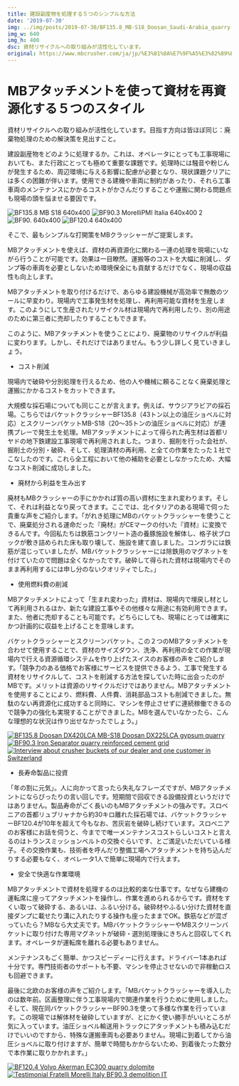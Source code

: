 ```yaml
---
title: 建設副産物を処理する５つのシンプルな方法
date: '2019-07-30'
img: ../img/posts/2019-07-30/BF135.8_MB-S18_Doosan_Saudi-Arabia_quarry-Reycling-_3.640x400.png
img_w: 640
img_h: 400
dsc: 資材リサイクルへの取り組みが活性化しています。
original: https://www.mbcrusher.com/ja/jp/%E3%81%8A%E7%9F%A5%E3%82%89%E3%81%9B/news/%E5%BB%BA%E8%A8%AD%E5%89%AF%E7%94%A3%E7%89%A9%E3%82%92%E5%87%A6%E7%90%86%E3%81%99%E3%82%8B%EF%BC%95%E3%81%A4%E3%81%AE%E3%82%B7%E3%83%B3%E3%83%97%E3%83%AB%E3%81%AA%E6%96%B9%E6%B3%95
---
```

# MBアタッチメントを使って資材を再資源化する５つのスタイル

資材リサイクルへの取り組みが活性化しています。目指す方向は皆ほぼ同じ：廃棄物処理のための解決策を見出すこと。

建設副産物をどのように処理するか。これは、オペレータにとっても工事現場においても、また行政にとっても極めて重要な課題です。処理時には騒音や粉じんが発生するため、周辺環境に与える影響に配慮が必要となり、現状課題クリアには多くの困難が伴います。使用できる建機や車両に制約があったり、それら工事車両のメンテナンスにかかるコストがかさんだりすることや運搬に関わる問題点も現場の頭を悩ませる要因です。

<img 
    src="../img/posts/2019-07-30/BF135.8-MB-S18_640x400.jpg"
    alt="BF135.8 MB S18 640x400"
    class="rounded-2xl"
/>
<img 
    src="../img/posts/2019-07-30/BF90.3_MorelliPMI_Italia_640x400_2.jpg"
    alt="BF90.3 MorelliPMI Italia 640x400 2"
    class="rounded-2xl"
/>
<img 
    src="../img/posts/2019-07-30/BF90._640x400.jpg"
    alt="BF90. 640x400"
    class="rounded-2xl"
/>
<img 
    src="../img/posts/2019-07-30/BF120.4-_640x400.jpg"
    alt="BF120.4  640x400"
    class="rounded-2xl"
/>

そこで、最もシンプルな打開策をMBクラッシャーがご提案します。

MBアタッチメントを使えば、資材の再資源化に関わる一連の処理を現場にいながら行うことが可能です。効果は一目瞭然。運搬等のコストを大幅に削減し、ダンプ等の車両を必要としないため環境保全にも貢献するだけでなく、現場の収益性も向上します。

MBアタッチメントを取り付けるだけで、あらゆる建設機械が高効率で無敵のツールに早変わり。現場内で工事発生材を処理し、再利用可能な資材を生産します。このようにして生産されたリサイクル材は現場内で再利用したり、別の用途のために第三者に売却したりすることもできます。

このように、MBアタッチメントを使うことにより、廃棄物のリサイクルが利益に変わります。しかし、それだけではありません。もう少し詳しく見ていきましょう。

- コスト削減

現場内で破砕や分別処理を行えるため、他の人や機械に頼ることなく廃棄処理と運搬にかかるコストをカットできます。

大規模な採石場についても同じことが言えます。例えば、サウジアラビアの採石場。こちらではバケットクラッシャーBF135.8（43トン以上の油圧ショベルに対応）とスクリーンバケットMB-S18（20〜35トンの油圧ショベルに対応）が連携プレーで発生土を処理。MBアタッチメントによって得られた再生材は首都リヤドの地下鉄建設工事現場で再利用されました。つまり、掘削を行った会社が、掘削土の分別・破砕、そして、処理済材の再利用、と全ての作業をたった１社でこなしたのです。これら全工程において他の補助を必要としなかったため、大幅なコスト削減に成功しました。

- 廃材から利益を生み出す

廃材もMBクラッシャーの手にかかれば質の高い資材に生まれ変わります。そして、それは利益となり戻ってきます。ここでは、北イタリアのある現場で伺った貴重な声をご紹介します。「がれき処理にMBのバケットクラッシャーを使うことで、廃棄処分される運命だった『廃材』がCEマークの付いた『資材』に変換できるんです。今回私たちは鉄筋コンクリート造の養豚施設を解体し、格子状ブロックが敷き詰められた床も取り壊して、施設を建て直しました。コンガラには鉄筋が混じっていましたが、MBバケットクラッシャーには除鉄用のマグネットを付けていたので問題は全くなかったです。破砕して得られた資材は現場内でそのまま再利用するには申し分のないクオリティでした。」

- 使用燃料費の削減

MBアタッチメントによって「生まれ変わった」資材は、現場内で埋戻し材として再利用されるほか、新たな建設工事やその他様々な用途に有効利用できます。また、他者に売却することも可能です。どちらにしても、現場にとっては確実にかつ計画的に収益を上げることを意味します。

バケットクラッシャーとスクリーンバケット。この２つのMBアタッチメントを合わせて使用することで、資材のサイズダウン、洗浄、再利用の全ての作業が現場内で行える資源循環システムを作り上げたスイスのお客様の声をご紹介します。「競争力のある価格でお客様にサービスを提供できるよう、工事で発生する資材をリサイクルして、コストを削減する方法を探していた時に出会ったのがMBです。メリットは資源のリサイクルだけではありません。MBアタッチメントを使用することにより、燃料費、人件費、消耗部品コストも削減できました。無駄のない再資源化に成功すると同時に、マシンを停止させずに連続稼働できるので競争力の強化も実現することができました。MBを選んでいなかったら、こんな理想的な状況は作り出せなかったでしょう。」

<a href="https://vimeo.com/345853519" target="_blank">
<img 
    src="https://i.vimeocdn.com/filter/overlay?src0=https://i.vimeocdn.com/video/795739159_1280.jpg&src1=https://mb-next-eight.vercel.app/img/overlay/play_ymb.png"
    alt="BF135.8 Doosan DX420LCA MB-S18 Doosan DX225LCA gypsum quarry"
    class="rounded-2xl"
/>
</a>
<a href="https://vimeo.com/331933293" target="_blank">
<img 
    src="../img/posts/2019-07-30/777487492_1920x1080.jpg"
    alt="BF90.3 Iron Separator quarry reinforced cement grid"
    class="rounded-2xl"
/>
</a>
<a href="https://vimeo.com/345856054" target="_blank">
<img 
    src="../img/posts/2019-07-30/795743344_1920x1080.jpg"
    alt="Interview about crusher buckets of our dealer and one customer in Switzerland"
    class="rounded-2xl"
/>
</a>

- 長寿命製品に投資

「年の割に元気」。人に向かって言ったら失礼なフレーズですが、MBアタッチメントにならぴったりの言い回しです。短期間で回収できる設備投資というだけではありません。製品寿命がごく長いのもMBアタッチメントの強みです。スロベニアの首都リュブリャナから約30キロ離れた採石場では、バケットクラッシャーBF120.4が10年を超えて今もなお、苦灰岩を破砕し続けています。スロベニアのお客様にお話を伺うと、今までで唯一メンテナンスコストらしいコストと言えるのはトランスミッションベルトの交換ぐらいです、とご満足いただいている様子。その交換作業も、技術者を呼んだり整備工場へアタッチメントを持ち込んだりする必要もなく、オペレータ1人で簡単に現場内で行えます。

- 安全で快適な作業環境

MBアタッチメントで資材を処理するのは比較的楽な仕事です。なぜなら建機の運転席に座ってアタッチメントを操作し、作業を進められるからです。資材をすくい取って破砕する、あるいは、ふるい分ける。破砕材やふるい分けた資材を直接ダンプに載せたり溝に入れたりする操作も座ったままでOK。鉄筋などが混ざっていたら？MBなら大丈夫です。MBバケットクラッシャーやMBスクリーンバケットに取り付けた専用マグネットが破砕・選別処理後にきちんと回収してくれます。オペレータが運転席を離れる必要もありません。

メンテナンスもごく簡単、かつスピーディーに行えます。ドライバー1本あれば十分です。専門技術者のサポートも不要、マシンを停止させないので非稼動ロスも回避できます。

最後に北欧のお客様の声をご紹介します。「MBバケットクラッシャーを導入したのは数年前。区画整理に伴う工事現場内で関連作業を行うために使用しました。そして、現在同バケットクラッシャーBF90.3を使って多様な作業を行っています。この現場では解体材を破砕していますが、とにかく使い勝手がいいところが気に入っています。油圧ショベル輸送用トラックにアタッチメントも積み込むだけでいいのですから、特殊な運搬車両も必要ありません。現場に到着してから油圧ショベルに取り付けますが、簡単で時間もかからないため、到着後たった数分で本作業に取りかかれます。」

<a href="https://vimeo.com/309876651" target="_blank">
<img 
    src="../img/posts/2019-07-30/750353206_1920x1080.jpg"
    alt="BF120.4 Volvo Akerman EC300 quarry dolomite"
    class="rounded-2xl"
/>
</a>
<a href="https://vimeo.com/345860093" target="_blank">
<img 
    src="../img/posts/2019-07-30/795748473_1920x1080.jpg"
    alt="Testimonial Fratelli Morelli Italy BF90.3 demolition IT"
    class="rounded-2xl"
/>
</a>